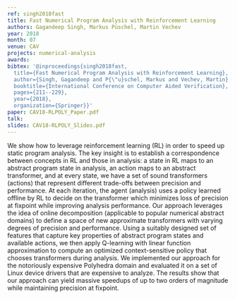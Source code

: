 ```yaml
---
ref: singh2018fast
title: Fast Numerical Program Analysis with Reinforcement Learning
authors: Gagandeep Singh, Markus Püschel, Martin Vechev
year: 2018
month: 07
venue: CAV
projects: numerical-analysis
awards:
bibtex: '@inproceedings{singh2018fast,
  title={Fast Numerical Program Analysis with Reinforcement Learning},
  author={Singh, Gagandeep and P{\"u}schel, Markus and Vechev, Martin},
  booktitle={International Conference on Computer Aided Verification},
  pages={211--229},
  year={2018},
  organization={Springer}}'
paper: CAV18-RLPOLY_Paper.pdf
talk: 
slides: CAV18-RLPOLY_Slides.pdf
---
```


We show how to leverage reinforcement learning (RL) in order to speed up static program analysis. The key insight is to establish a correspondence between concepts in RL and those in analysis: a state in RL maps to an abstract program state in analysis, an action maps to an abstract transformer, and at every state, we have a set of sound transformers (actions) that represent different trade-offs between precision and performance. At each iteration, the agent (analysis) uses a policy learned offline by RL to decide on the transformer which minimizes loss of precision at fixpoint while improving analysis performance. Our approach leverages the idea of online decomposition (applicable to popular numerical abstract domains) to define a space of new approximate transformers with varying degrees of precision and performance. Using a suitably designed set of features that capture key properties of abstract program states and available actions, we then apply Q-learning with linear function approximation to compute an optimized context-sensitive policy that chooses transformers during analysis. We implemented our approach for the notoriously expensive Polyhedra domain and evaluated it on a set of Linux device drivers that are expensive to analyze. The results show that our approach can yield massive speedups of up to two orders of magnitude while maintaining precision at fixpoint.
